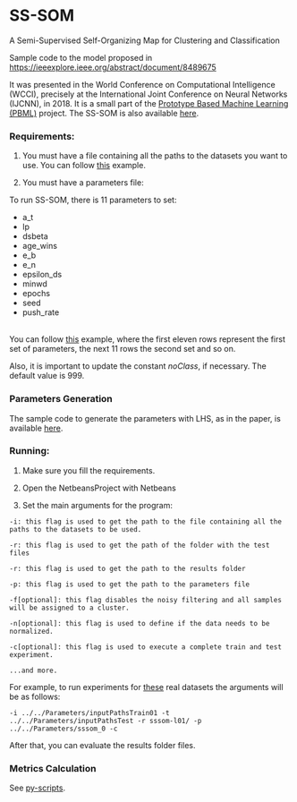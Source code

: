 # SS-SOM

A Semi-Supervised Self-Organizing Map for Clustering and Classification

Sample code to the model proposed in https://ieeexplore.ieee.org/abstract/document/8489675

It was presented in the World Conference on Computational Intelligence (WCCI), precisely at the International Joint Conference on Neural Networks (IJCNN), in 2018. It is a small part of the [Prototype Based Machine Learning (PBML)](https://github.com/hfbassani/pbml/) project. The SS-SOM is also available [here](https://github.com/hfbassani/pbml/blob/master/phmb4/Models).

### Requirements:

1. You must have a file containing all the paths to the datasets you want to use. You can follow [this](https://github.com/hfbassani/pbml/blob/master/phmb4/Parameters/inputPathsTrain) example.

2. You must have a parameters file:

  To run SS-SOM, there is 11 parameters to set:

   - a_t
   - lp
   - dsbeta
   - age_wins
   - e_b
   - e_n
   - epsilon_ds
   - minwd
   - epochs
   - seed
   - push_rate<br/><br/>

   You can follow [this](https://github.com/hfbassani/pbml/blob/master/phmb4/Parameters/sssom_0) example, where the first eleven rows represent the first set of parameters, the next 11 rows the second set and so on.

   Also, it is important to update the constant _noClass_, if necessary. The default value is 999.

### Parameters Generation

The sample code to generate the parameters with LHS, as in the paper, is available [here](https://github.com/hfbassani/pbml/tree/master/params-gen/).

### Running:

1. Make sure you fill the requirements.

2. Open the NetbeansProject with Netbeans

3. Set the main arguments for the program:

  ```
  -i: this flag is used to get the path to the file containing all the paths to the datasets to be used.

  -r: this flag is used to get the path of the folder with the test files

  -r: this flag is used to get the path to the results folder

  -p: this flag is used to get the path to the parameters file

  -f[optional]: this flag disables the noisy filtering and all samples will be assigned to a cluster.

  -n[optional]: this flag is used to define if the data needs to be normalized.

  -c[optional]: this flag is used to execute a complete train and test experiment.

  ...and more.
  ```
  For example, to run experiments for [these](https://github.com/hfbassani/pbml/tree/master/Datasets/Realdata) real datasets the arguments will be as follows:

  ```
  -i ../../Parameters/inputPathsTrain01 -t ../../Parameters/inputPathsTest -r sssom-l01/ -p ../../Parameters/sssom_0 -c
  ```

  After that, you can evaluate the results folder files.

### Metrics Calculation

See [py-scripts](https://github.com/hfbassani/pbml/tree/master/phmb4/py_scripts).
